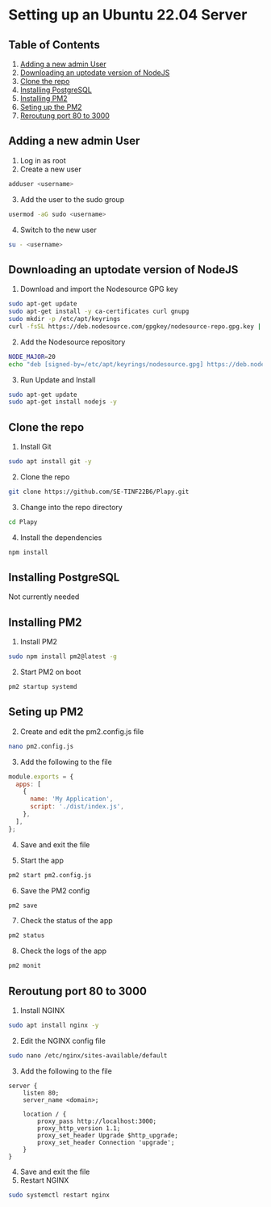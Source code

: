 # Setting up an Ubuntu 22.04 Server

## Table of Contents
1. [Adding a new admin User](#new-user)
2. [Downloading an uptodate version of NodeJS](#nodejs)
3. [Clone the repo](#clone-repo)
3. [Installing PostgreSQL](#postgresql)
4. [Installing PM2](#pm2)
5. [Seting up the PM2](#pm2-config)
6. [Reroutung port 80 to 3000](#port-80-to-3000)

## Adding a new admin User <a name="new-user"></a>
1. Log in as root
2. Create a new user
```bash
adduser <username>
```
3. Add the user to the sudo group
```bash
usermod -aG sudo <username>
```
4. Switch to the new user
```bash
su - <username>
```

## Downloading an uptodate version of NodeJS <a name="nodejs"></a>

1. Download and import the Nodesource GPG key
```bash
sudo apt-get update
sudo apt-get install -y ca-certificates curl gnupg
sudo mkdir -p /etc/apt/keyrings
curl -fsSL https://deb.nodesource.com/gpgkey/nodesource-repo.gpg.key | sudo gpg --dearmor -o /etc/apt/keyrings/nodesource.gpg
```
2. Add the Nodesource repository
```bash
NODE_MAJOR=20
echo "deb [signed-by=/etc/apt/keyrings/nodesource.gpg] https://deb.nodesource.com/node_$NODE_MAJOR.x nodistro main" | sudo tee /etc/apt/sources.list.d/nodesource.list
```
3. Run Update and Install
```bash
sudo apt-get update
sudo apt-get install nodejs -y
```

## Clone the repo <a name="clone-repo"></a>
1. Install Git
```bash
sudo apt install git -y
```
2. Clone the repo
```bash
git clone https://github.com/SE-TINF22B6/Plapy.git
```
3. Change into the repo directory
```bash
cd Plapy
```
4. Install the dependencies
```bash
npm install
```

## Installing PostgreSQL <a name="postgresql"></a>
Not currently needed

## Installing PM2 <a name="pm2"></a>
1. Install PM2
```bash
sudo npm install pm2@latest -g
```
2. Start PM2 on boot
```bash
pm2 startup systemd
```

## Seting up PM2 <a name="pm2-config"></a>

2. Create and edit the pm2.config.js file
```bash
nano pm2.config.js
```
3. Add the following to the file
```js
module.exports = {
  apps: [
    {
      name: 'My Application',
      script: './dist/index.js',
    },
  ],
};
```
4. Save and exit the file

5. Start the app
```bash
pm2 start pm2.config.js
```
6. Save the PM2 config
```bash
pm2 save
```
7. Check the status of the app
```bash
pm2 status
```
8. Check the logs of the app
```bash
pm2 monit
```

## Reroutung port 80 to 3000 <a name="port-80-to-3000"></a>
1. Install NGINX
```bash
sudo apt install nginx -y
```
2. Edit the NGINX config file
```bash
sudo nano /etc/nginx/sites-available/default
```
3. Add the following to the file
```nginx
server {
    listen 80;
    server_name <domain>;

    location / {
        proxy_pass http://localhost:3000;
        proxy_http_version 1.1;
        proxy_set_header Upgrade $http_upgrade;
        proxy_set_header Connection 'upgrade';
    }
}
```
4. Save and exit the file
5. Restart NGINX
```bash
sudo systemctl restart nginx
```
